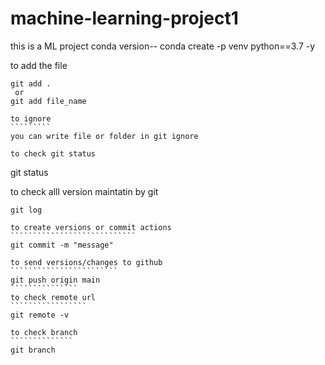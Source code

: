 # machine-learning-project1
this is a ML project
conda version--
conda create -p venv python==3.7 -y 

to add the file
``````````````
git add .
 or
git add file_name

to ignore
`````````
you can write file or folder in git ignore

to check git status
```````````````````
git status

to check alll version maintatin by git
````````````````````````````````
git log

to create versions or commit actions
````````````````````````````
git commit -m "message"

to send versions/changes to github
````````````````````````
git push origin main
```````````````
to check remote url
`````````````````
git remote -v

to check branch
``````````````
git branch
